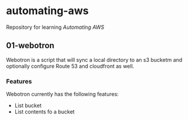# automating-aws

Repository for learning _Automating AWS_

## 01-webotron

Webotron is a script that will sync a local directory to an s3 bucketm and optionally configure Route 53 and cloudfront as well.

### Features

Webotron currently has the following features:

- List bucket
- List contents fo a bucket
